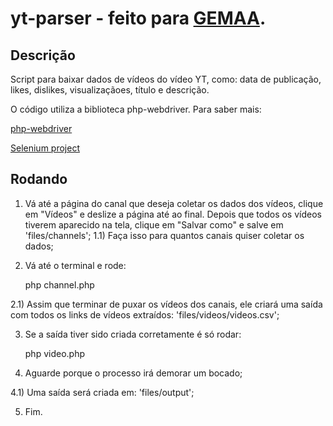 # yt-parser - feito para [GEMAA](http://gemaa.iesp.uerj.br/).

## Descrição
Script para baixar dados de vídeos do vídeo YT, como: data de publicação, likes, dislikes, visualizaçãoes, título e descrição.

O código utiliza a biblioteca php-webdriver. Para saber mais: 

[php-webdriver](https://github.com/facebook/php-webdriver)

[Selenium project](https://github.com/SeleniumHQ/selenium/)

## Rodando

1) Vá até a página do canal que deseja coletar os dados dos vídeos, clique em "Vídeos" e deslize a página até ao final. Depois que todos os vídeos tiverem aparecido na tela, clique em "Salvar como" e salve em 'files/channels';
1.1) Faça isso para quantos canais quiser coletar os dados;

2) Vá até o terminal e rode:

    php channel.php

2.1) Assim que terminar de puxar os vídeos dos canais, ele criará uma saída com todos os links de vídeos extraídos: 'files/videos/videos.csv';

3) Se a saída tiver sido criada corretamente é só rodar:

    php video.php

4) Aguarde porque o processo irá demorar um bocado;

4.1) Uma saída será criada em: 'files/output';

5) Fim.
